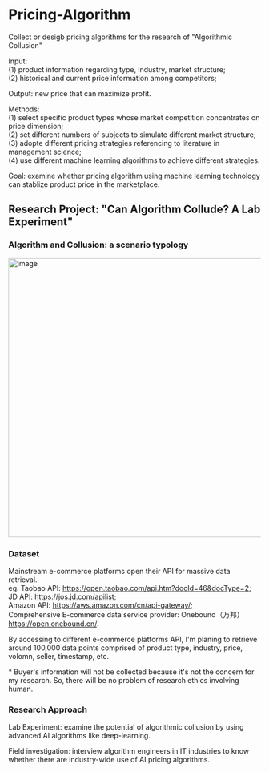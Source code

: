 # Pricing-Algorithm
Collect or desigb pricing algorithms for the research of "Algorithmic Collusion"

Input:\
(1) product information regarding type, industry, market structure;\
(2) historical and current price information among competitors;
       
Output: new price that can maximize profit.

Methods:\
(1) select specific product types whose market competition concentrates on price dimension;\
(2) set different numbers of subjects to simulate different market structure;\
(3) adopte different pricing strategies referencing to literature in management science;\
(4) use different machine learning algorithms to achieve different strategies.

Goal: examine whether pricing algorithm using machine learning technology can stablize product price in the marketplace.

## Research Project: "Can Algorithm Collude? A Lab Experiment"
### Algorithm and Collusion: a scenario typology
<img width="557" alt="image" src="https://github.com/user-attachments/assets/3d213e87-5a59-4b6a-990b-90ad3b74370c">



### Dataset
Mainstream e-commerce platforms open their API for massive data retrieval. \
eg. Taobao API: https://open.taobao.com/api.htm?docId=46&docType=2; \
JD API: https://jos.jd.com/apilist; \
Amazon API: https://aws.amazon.com/cn/api-gateway/; \
Comprehensive E-commerce data service provider: Onebound（万邦）https://open.onebound.cn/.

By accessing to different e-commerce platforms API, I'm planing to retrieve around 100,000 data points comprised of product type, industry, price, volomn, seller, timestamp, etc.

\* Buyer's information will not be collected because it's not the concern for my research. So, there will be no problem of research ethics involving human.

### Research Approach
Lab Experiment: examine the potential of algorithmic collusion by using advanced AI algorithms like deep-learning.

Field investigation: interview algorithm engineers in IT industries to know whether there are industry-wide use of AI pricing algorithms.
